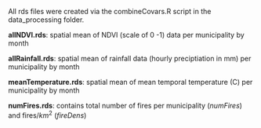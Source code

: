All rds files were created via the combineCovars.R script in the data_processing folder.

**allNDVI.rds**: spatial mean of NDVI (scale of 0 -1) data per municipality by month

**allRainfall.rds**: spatial mean of rainfall data (hourly preciptiation in mm) per municipality by month

**meanTemperature.rds**: spatial mean of mean temporal temperature (C) per municipality by month

**numFires.rds**: contains total number of fires per municipality (*numFires*) and fires/$km^2$ (*fireDens*)
